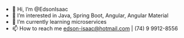 - 👋 Hi, I’m @EdsonIsaac
- 👀 I’m interested in Java, Spring Boot, Angular, Angular Material
- 🌱 I’m currently learning microservices
- 📫 How to reach me edson-isaac@hotmail.com | (74) 9 9912-8556

<!---
EdsonIsaac/EdsonIsaac is a ✨ special ✨ repository because its `README.md` (this file) appears on your GitHub profile.
You can click the Preview link to take a look at your changes.
--->
